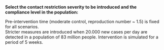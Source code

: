 **Select the contact restriction severity to be introduced and the compliance level in the population:**


Pre-intervention time (moderate control, reproduction number ~ 1.5) is fixed for all scenarios.  
Stricter measures are introduced when 20.000 new cases per day are detected in a population of 83 million people.  Intervention is simulated for a period of 5 weeks.
